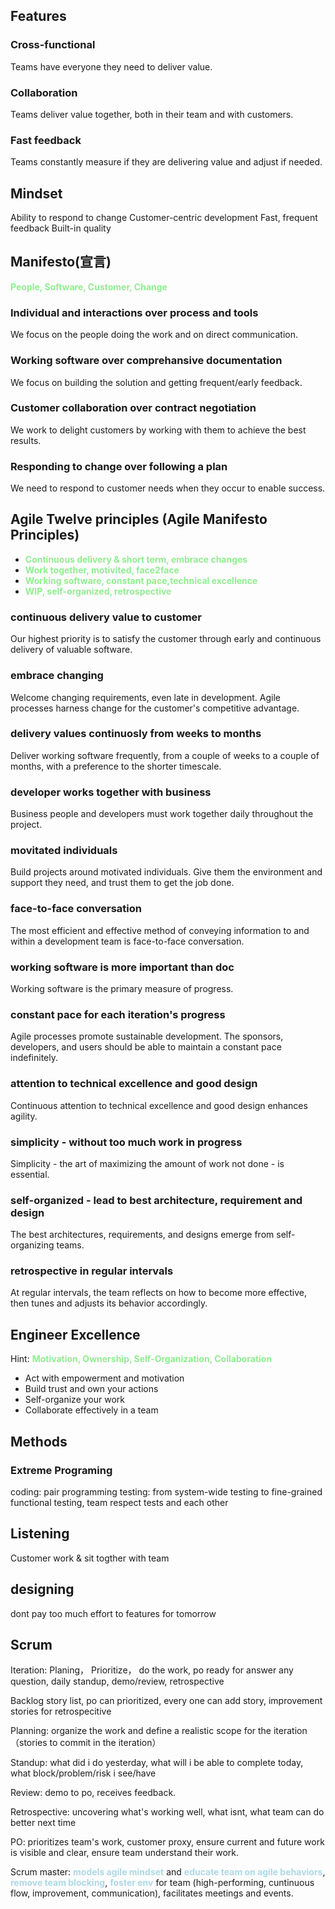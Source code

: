 

## Features
### Cross-functional
Teams have everyone they need to deliver value.

### Collaboration
Teams deliver value together, both in their team and with customers.

### Fast feedback
Teams constantly measure if they are delivering value and adjust if needed.

## Mindset
Ability to respond to change
Customer-centric development
Fast, frequent feedback
Built-in quality

## Manifesto(宣言)

<hint>People, Software, Customer, Change</hint>

### Individual and interactions over process and tools
We focus on the people doing the work and on direct communication. 

### Working software over comprehansive documentation
We focus on building the solution and getting frequent/early feedback. 

### Customer collaboration over contract negotiation
We work to delight customers by working with them to achieve the best results.

### Responding to change over following a plan
We need to respond to customer needs when they occur to enable success.


## Agile Twelve principles (Agile Manifesto Principles)
- <hint>Continuous delivery & short term, embrace changes</hint>
- <hint>Work together, motivited, face2face</hint>
- <hint>Working software, constant pace,technical excellence</hint>
- <hint>WIP, self-organized, retrospective</hint>

### continuous delivery value to customer
Our highest priority is to satisfy the customer through early and continuous delivery of valuable software.
### embrace changing
Welcome changing requirements, even late in development. Agile processes harness change for the customer's competitive advantage.
### delivery values continuosly from weeks to months
Deliver working software frequently, from a couple of weeks to a couple of months, with a preference to the shorter timescale.
### developer works together with business
Business people and developers must work together daily throughout the project.
### movitated individuals
Build projects around motivated individuals. Give them the environment and support they need, and trust them to get the job done.
### face-to-face conversation
The most efficient and effective method of conveying information to and within a development team is face-to-face conversation.
### working software is more important than doc
Working software is the primary measure of progress.
### constant pace for each iteration's progress
Agile processes promote sustainable development. The sponsors, developers, and users should be able to maintain a constant pace indefinitely.
### attention to technical excellence and good design
Continuous attention to technical excellence and good design enhances agility.
### simplicity - without too much work in progress
Simplicity - the art of maximizing the amount of work not done - is essential.
### self-organized - lead to best architecture, requirement and design 
The best architectures, requirements, and designs emerge from self-organizing teams.
### retrospective in regular intervals
At regular intervals, the team reflects on how to become more effective, then tunes and adjusts its behavior accordingly.

## Engineer Excellence

Hint: <hint>Motivation, Ownership, Self-Organization, Collaboration</hint>

* Act with empowerment and motivation
* Build trust and own your actions
* Self-organize your work
* Collaborate effectively in a team

## Methods
### Extreme Programing
coding: pair programming
testing: from system-wide testing to fine-grained functional testing, team respect tests and each other

## Listening
Customer work & sit togther with team

## designing
dont pay too much effort to features for tomorrow

## Scrum
Iteration: Planing， Prioritize， do the work, po ready for answer any question, daily standup, demo/review, retrospective

Backlog
 story list, po can prioritized, every one can add story, improvement stories for retrospecitive

Planning: organize the work and define a realistic scope for the iteration （stories to commit in the iteration）

Standup: what did i do yesterday, what will i be able to complete today, what block/problem/risk i see/have

Review: demo to po, receives feedback.

Retrospective: uncovering what's working well, what isnt, what team can do better next time


PO: prioritizes team's work, customer proxy, ensure current and future work is visible and clear, ensure team understand their work.

Scrum master: <blue>models agile mindset</blue> and <blue>educate team on agile behaviors</blue>, <blue>remove team blocking</blue>, <blue>foster env</blue> for team (high-performing, cuntinuous flow, improvement, communication), facilitates meetings and events.

<style>
blue {
  color: lightblue;
  font-weight: bold;
}


hint {
  color: lightgreen;
  font-weight: bold;
}
</style>